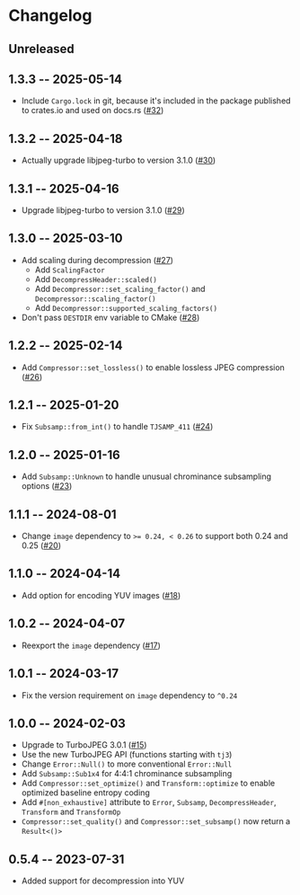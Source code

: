 # Changelog

## Unreleased

## 1.3.3 -- 2025-05-14

- Include `Cargo.lock` in git, because it's included in the package published to
  crates.io and used on docs.rs ([#32](https://github.com/honzasp/rust-turbojpeg/issues/32))

## 1.3.2 -- 2025-04-18

- Actually upgrade libjpeg-turbo to version 3.1.0 ([#30](https://github.com/honzasp/rust-turbojpeg/issues/30))

## 1.3.1 -- 2025-04-16

- Upgrade libjpeg-turbo to version 3.1.0 ([#29](https://github.com/honzasp/rust-turbojpeg/pull/29))

## 1.3.0 -- 2025-03-10

- Add scaling during decompression ([#27](https://github.com/honzasp/rust-turbojpeg/pull/27))
  - Add `ScalingFactor`
  - Add `DecompressHeader::scaled()`
  - Add `Decompressor::set_scaling_factor()` and `Decompressor::scaling_factor()`
  - Add `Decompressor::supported_scaling_factors()`
- Don't pass `DESTDIR` env variable to CMake ([#28](https://github.com/honzasp/rust-turbojpeg/pull/28))

## 1.2.2 -- 2025-02-14

- Add `Compressor::set_lossless()` to enable lossless JPEG compression ([#26](https://github.com/honzasp/rust-turbojpeg/pull/26))

## 1.2.1 -- 2025-01-20

- Fix `Subsamp::from_int()` to handle `TJSAMP_411` ([#24](https://github.com/honzasp/rust-turbojpeg/pull/24))

## 1.2.0 -- 2025-01-16

- Add `Subsamp::Unknown` to handle unusual chrominance subsampling options
  ([#23](https://github.com/honzasp/rust-turbojpeg/pull/23))

## 1.1.1 -- 2024-08-01

- Change `image` dependency to `>= 0.24, < 0.26` to support both 0.24 and 0.25
  ([#20](https://github.com/honzasp/rust-turbojpeg/pull/20))

## 1.1.0 -- 2024-04-14

- Add option for encoding YUV images ([#18](https://github.com/honzasp/rust-turbojpeg/pull/18))

## 1.0.2 -- 2024-04-07

- Reexport the `image` dependency ([#17](https://github.com/honzasp/rust-turbojpeg/pull/17))

## 1.0.1 -- 2024-03-17

- Fix the version requirement on `image` dependency to `^0.24`

## 1.0.0 -- 2024-02-03

- Upgrade to TurboJPEG 3.0.1 ([#15](https://github.com/honzasp/rust-turbojpeg/pull/15))
- Use the new TurboJPEG API (functions starting with `tj3`)
- Change `Error::Null()` to more conventional `Error::Null`
- Add `Subsamp::Sub1x4` for 4:4:1 chrominance subsampling
- Add `Compressor::set_optimize()` and `Transform::optimize` to enable optimized
  baseline entropy coding
- Add `#[non_exhaustive]` attribute to `Error`, `Subsamp`, `DecompressHeader`,
  `Transform` and `TransformOp`
- `Compressor::set_quality()` and `Compressor::set_subsamp()` now return a `Result<()>`

## 0.5.4 -- 2023-07-31

- Added support for decompression into YUV
